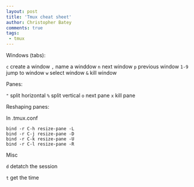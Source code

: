 ```yaml
---
layout: post
title: 'Tmux cheat sheet'
author: Christopher Batey
comments: true
tags:
 - tmux
---
```


Windows (tabs):

`c` create a window
`,` name a winddow
`n` next window
`p` previous window
`1-9` jump to window
`w` select window
`&` kill window

Panes:

`"` split horizontal
`%` split vertical
`o` next pane
`x` kill pane

Reshaping panes:

In .tmux.conf

```
bind -r C-h resize-pane -L                                                                                                                                                                                           
bind -r C-j resize-pane -D                                                                                                                                                                                           
bind -r C-k resize-pane -U                                                                                                                                                                                           
bind -r C-l resize-pane -R  
```


Misc

`d` detatch the session

`t` get the time




